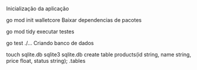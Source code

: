 Inicialização da aplicação

go mod init walletcore
Baixar dependencias de pacotes

go mod tidy
executar testes

go test ./...
Criando banco de dados

touch sqlite.db sqlite3 sqlite.db create table products(id string, name string, price float, status string); .tables